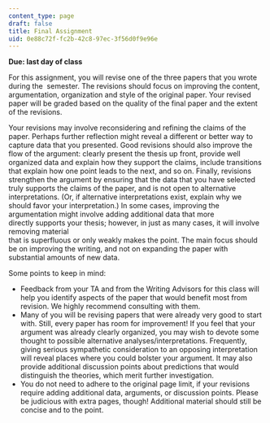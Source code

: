 ```yaml
---
content_type: page
draft: false
title: Final Assignment
uid: 0e88c72f-fc2b-42c8-97ec-3f56d0f9e96e
---
```

**Due: last day of class**

For this assignment, you will revise one of the three papers that you wrote during the  semester. The revisions should focus on improving the content, argumentation, organization and style of the original paper. Your revised paper will be graded based on the quality of the final paper and the extent of the revisions. 

Your revisions may involve reconsidering and refining the claims of the paper. Perhaps further reflection might reveal a different or better way to capture data that you presented. Good revisions should also improve the flow of the argument: clearly present the thesis up front, provide well organized data and explain how they support the claims, include transitions that explain how one point leads to the next, and so on. Finally, revisions  strengthen the argument by ensuring that the data that you have selected truly supports the claims of the paper, and is not open to alternative interpretations. (Or, if alternative interpretations exist, explain why we should favor your interpretation.) In some cases, improving the argumentation might involve adding additional data that more directly supports your thesis; however, in just as many cases, it will involve removing material     
that is superfluous or only weakly makes the point. The main focus should be on improving the writing, and not on expanding the paper with substantial amounts of new data. 

Some points to keep in mind: 

- Feedback from your TA and from the Writing Advisors for this class will help you identify aspects of the paper that would benefit most from revision. We highly recommend consulting with them. 
- Many of you will be revising papers that were already very good to start with. Still, every paper has room for improvement! If you feel that your argument was already clearly organized, you may wish to devote some thought to possible alternative analyses/interpretations. Frequently, giving serious sympathetic consideration to an opposing interpretation will reveal places where you could bolster your argument. It may also provide additional discussion points about predictions that would distinguish the theories, which merit further investigation. 
- You do not need to adhere to the original page limit, if your revisions require adding additional data, arguments, or discussion points. Please be judicious with extra pages, though! Additional material should still be concise and to the point.